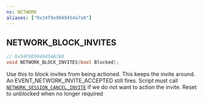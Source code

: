 ```yaml
---
ns: NETWORK
aliases: ["0x34f9e9049454a7a0"]
---
```

## NETWORK_BLOCK_INVITES

```c
// 0x34F9E9049454A7A0
void NETWORK_BLOCK_INVITES(bool Blocked);
```

Use this to block invites from being actioned. This keeps the invite around. An EVENT_NETWORK_INVITE_ACCEPTED still fires. Script must call [`NETWORK_SESSION_CANCEL_INVITE`](#_0x2FBF47B1B36D36F9) if we do not want to action the invite. Reset to unblocked when no longer required

